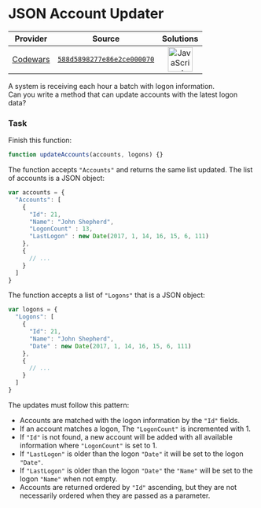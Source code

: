 [_metadata_:generated]: - "true"

# JSON Account Updater

<!-- INFO TABLE BEGIN -->

| Provider                                        | Source                                                                               | Solutions                                                                                                                                                    |
| :---------------------------------------------: | :----------------------------------------------------------------------------------: | :----------------------------------------------------------------------------------------------------------------------------------------------------------: |
| [Codewars](../../../docs/providers/Codewars.md) | [`588d5898277e86e2ce000070`](https://www.codewars.com/kata/588d5898277e86e2ce000070) | [<img src="https://res.cloudinary.com/rascaltwo/image/upload/v1631924076/javascript_ehszr7.svg" alt="JavaScript" title="JavaScript" width="50" />](solve.js) |

<!-- INFO TABLE END -->

A system is receiving each hour a batch with logon information.  
Can you write a method that can update accounts with the latest logon data? 

### Task

Finish this function:
```javascript
function updateAccounts(accounts, logons) {}
```

The function accepts `"Accounts"` and returns the same list updated. The list of accounts is a JSON object:

```javascript
var accounts = {
  "Accounts": [
    {
      "Id": 21,
      "Name": "John Shepherd",
      "LogonCount" : 13,
      "LastLogon" : new Date(2017, 1, 14, 16, 15, 6, 111)
    },
    {
      // ...
    }
  ]
}
```

The function accepts a list of `"Logons"` that is a JSON object:

```javascript
var logons = {
  "Logons": [
    {
      "Id": 21,
      "Name": "John Shepherd",
      "Date" : new Date(2017, 1, 14, 16, 15, 6, 111)
    },
    {
      // ...
    }
  ]
}
```

The updates must follow this pattern:

* Accounts are matched with the logon information by the `"Id"` fields.
* If an account matches a logon, The `"LogonCount"` is incremented with 1.
* If `"Id"` is not found, a new account will be added with all available information where `"LogonCount"` is set to 1.
* If `"LastLogon"` is older than the logon `"Date"` it will be set to the logon `"Date"`.
* If `"LastLogon"` is older than the logon `"Date"` the `"Name"` will be set to the logon `"Name"` when not empty.
* Accounts are returned ordered by `"Id"` ascending, but they are not necessarily ordered when they are passed as a parameter.
